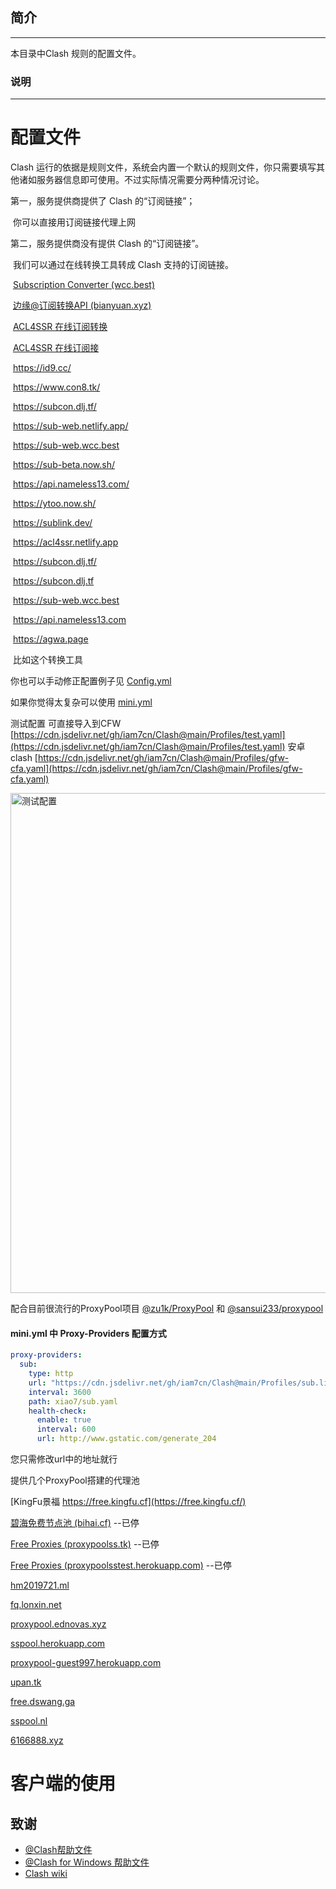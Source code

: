 ## 简介

---

本目录中Clash 规则的配置文件。

### 说明 

---

# 配置文件

Clash 运行的依据是规则文件，系统会内置一个默认的规则文件，你只需要填写其他诸如服务器信息即可使用。不过实际情况需要分两种情况讨论。

第一，服务提供商提供了 Clash 的“订阅链接”；

​        你可以直接用订阅链接代理上网

第二，服务提供商没有提供 Clash 的“订阅链接”。

​         我们可以通过在线转换工具转成 Clash 支持的订阅链接。

​         [Subscription Converter (wcc.best)](https://sub-web.wcc.best/)

​         [边缘@订阅转换API (bianyuan.xyz)](https://bianyuan.xyz/)

​         [ACL4SSR 在线订阅转换](https://acl4ssr-sub.github.io/)

​         [ACL4SSR 在线订阅接](https://acl4ssr.netlify.app/)

​         https://id9.cc/

​         https://www.con8.tk/

​         https://subcon.dlj.tf/

​         https://sub-web.netlify.app/

​         https://sub-web.wcc.best

​         https://sub-beta.now.sh/

​         https://api.nameless13.com/

​         https://ytoo.now.sh/

​         https://sublink.dev/

​         https://acl4ssr.netlify.app

​         https://subcon.dlj.tf/

​         https://subcon.dlj.tf

​         https://sub-web.wcc.best

​         https://api.nameless13.com

​         https://agwa.page

​         比如这个转换工具

你也可以手动修正配置例子见  [Config.yml](https://cdn.jsdelivr.net/gh/iam7cn/Clash@main/Profiles/config.yml)

如果你觉得太复杂可以使用 [mini.yml](https://cdn.jsdelivr.net/gh/iam7cn/Clash@main/Profiles/mini.yml)

测试配置  可直接导入到CFW [https://cdn.jsdelivr.net/gh/iam7cn/Clash@main/Profiles/test.yaml](https://cdn.jsdelivr.net/gh/iam7cn/Clash@main/Profiles/test.yaml)
         安卓clash [https://cdn.jsdelivr.net/gh/iam7cn/Clash@main/Profiles/gfw-cfa.yaml](https://cdn.jsdelivr.net/gh/iam7cn/Clash@main/Profiles/gfw-cfa.yaml)

<img src="https://user-images.githubusercontent.com/23691239/115669902-63774d80-a37b-11eb-8912-7a8930a128be.png" alt="测试配置" width="800">


配合目前很流行的ProxyPool项目 [@zu1k/ProxyPool](https://github.com/zu1k/proxypool) 和 [@sansui233/proxypool](https://github.com/sansui233/proxypool)

#### mini.yml 中 Proxy-Providers 配置方式

```yaml
proxy-providers:
  sub:
    type: http
    url: "https://cdn.jsdelivr.net/gh/iam7cn/Clash@main/Profiles/sub.list" # 替换自己的节点
    interval: 3600
    path: xiao7/sub.yaml
    health-check:
      enable: true
      interval: 600
      url: http://www.gstatic.com/generate_204
```

您只需修改url中的地址就行

提供几个ProxyPool搭建的代理池

[KingFu景福 https://free.kingfu.cf](https://free.kingfu.cf/)

[碧海免费节点池 (bihai.cf)](https://bihai.cf/) --已停

[Free Proxies (proxypoolss.tk)](https://proxypoolss.tk) --已停

[Free Proxies (proxypoolsstest.herokuapp.com)](https://proxypoolsstest.herokuapp.com/) --已停

[hm2019721.ml](https://hm2019721.ml/)

[fq.lonxin.net](https://fq.lonxin.net/)

[proxypool.ednovas.xyz](https://proxypool.ednovas.xyz/)

[sspool.herokuapp.com](https://sspool.herokuapp.com/)

[proxypool-guest997.herokuapp.com](https://proxypool-guest997.herokuapp.com/)

[upan.tk](https://upan.tk/)

[free.dswang.ga](https://free.dswang.ga/)

[sspool.nl](https://sspool.nl/)

[6166888.xyz](https://6166888.xyz/)



# 客户端的使用


## 致谢

- [@Clash帮助文件](https://lancellc.gitbook.io/clash/)
- [@Clash for Windows 帮助文件](https://docs.cfw.lbyczf.com/)
- [Clash wiki](https://github.com/Dreamacro/clash/wiki/premium-core-features)
